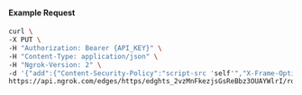 <!-- Code generated for API Clients. DO NOT EDIT. -->
#### Example Request
```bash
curl \
-X PUT \
-H "Authorization: Bearer {API_KEY}" \
-H "Content-Type: application/json" \
-H "Ngrok-Version: 2" \
-d '{"add":{"Content-Security-Policy":"script-src 'self'","X-Frame-Options":"DENY"},"enabled":true}' \
https://api.ngrok.com/edges/https/edghts_2vzMnFkezjsGsReBbz3OUAYWlrI/routes/edghtsrt_2vzMnBuAM8R0VdJT9Vqnj3uKuJq/response_headers
